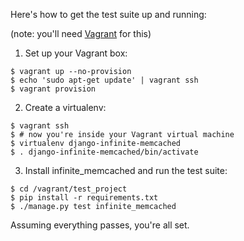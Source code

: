 Here's how to get the test suite up and running:

(note: you'll need [Vagrant](http://vagrantup.com/) for this)

1) Set up your Vagrant box:

```shell
$ vagrant up --no-provision
$ echo 'sudo apt-get update' | vagrant ssh
$ vagrant provision
```

2) Create a virtualenv:

```shell
$ vagrant ssh
$ # now you're inside your Vagrant virtual machine
$ virtualenv django-infinite-memcached
$ . django-infinite-memcached/bin/activate
```

3) Install infinite_memcached and run the test suite:

```shell
$ cd /vagrant/test_project
$ pip install -r requirements.txt
$ ./manage.py test infinite_memcached
```

Assuming everything passes, you're all set.
